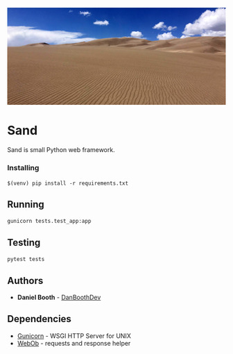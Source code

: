 ![Image of Sand](docs/sand.jpg)

# Sand

Sand is small Python web framework.

### Installing
```
$(venv) pip install -r requirements.txt
```

## Running
```
gunicorn tests.test_app:app
```

## Testing
```
pytest tests
```

## Authors

* **Daniel Booth** - [DanBoothDev](https://github.com/DanBoothDev)


## Dependencies
- [Gunicorn](https://pypi.org/project/gunicorn/) - WSGI HTTP Server for UNIX
- [WebOb](https://pypi.org/project/WebOb/) - requests and response helper
